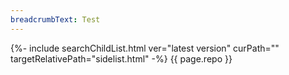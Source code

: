 ```yaml
---
breadcrumbText: Test
---
```


{%- include searchChildList.html ver="latest version" curPath="" targetRelativePath="sidelist.html" -%}
{{ page.repo }}
